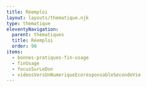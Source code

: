 ```yaml
---
title: Réemploi
layout: layouts/thematique.njk
type: thematique
eleventyNavigation:
  parent: thematiques
  title: Réemploi
  order: 90
items:
  - bonnes-pratiques-fin-usage
  - finUsage
  - focusSurLeDon
  - videosVersUnNumeriqueEcoresponsableSecondeVie
---
```

